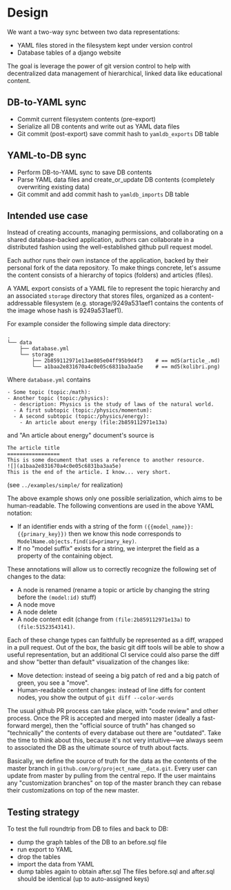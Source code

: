 Design
======

We want a two-way sync between two data representations:
  - YAML files stored in the filesystem kept under version control
  - Database tables of a django website

The goal is leverage the power of git version control to help with decentralized
data management of hierarchical, linked data like educational content.


DB-to-YAML sync
---------------
  - Commit current filesystem contents (pre-export)
  - Serialize all DB contents and write out as YAML data files
  - Git commit (post-export) save commit hash to `yamldb_exports` DB table


YAML-to-DB sync
---------------
  - Perform DB-to-YAML sync to save DB contents
  - Parse YAML data files and create_or_update DB contents (completely overwriting existing data)
  - Git commit and add commit hash to `yamldb_imports` DB table



Intended use case
-----------------
Instead of creating accounts, managing permissions, and collaborating on a shared
database-backed application, authors can collaborate in a distributed fashion
using the well-established github pull request model.

Each author runs their own instance of the application, backed by their personal
fork of the data repository. To make things concrete, let's assume the content
consists of a hierarchy of topics (folders) and articles (files).

A YAML export consists of a YAML file to represent the topic hierarchy and an
associated `storage` directory that stores files, organized as a content-addressable filesystem
(e.g. storage/9249a531aef1 contains the contents of the image whose hash is 9249a531aef1).

For example consider the following simple data directory:

    .
    └── data
        ├── database.yml
        └── storage
            ├── 2b859112971e13ae805e04ff95b9d4f3    # == md5(article_.md)
            └── a1baa2e831670a4c0e05c6831ba3aa5e    # == md5(kolibri.png)

Where `database.yml` contains

    - Some topic (topic:/math):
    - Another topic (topic:/physics):
      - description: Physics is the study of laws of the natural world.
      - A first subtopic (topic:/physics/momentum):
      - A second subtopic (topic:/physics/energy):
        - An article about energy (file:2b859112971e13a)

and "An article about energy" document's source is

    The article title
    =================
    This is some document that uses a reference to another resource.
    ![](a1baa2e831670a4c0e05c6831ba3aa5e)
    This is the end of the article. I know... very short.

(see `../examples/simple/` for realization)

The above example shows only one possible serialization, which aims to be human-readable.
The following conventions are used in the above YAML notation:
  - If an identifier ends with a string of the form `({{model_name}}:{{primary_key}})`
    then we know this node corresponds to `ModelName.objects.find(id=primary_key)`.
  - If no "model suffix" exists for a string, we interpret the field as a property
    of the containing object.

These annotations will allow us to correctly recognize the following set of changes to the data:
  - A node is renamed (rename a topic or article by changing the string before the `(model:id)` stuff)
  - A node move
  - A node delete
  - A node content edit (change from `(file:2b859112971e13a)` to `(file:51523543141)`.

Each of these change types can faithfully be represented as a diff, wrapped in a
pull request. Out of the box, the basic git diff tools will be able to show a useful
representation, but an additional CI service could also parse the diff and show
"better than default" visualization of the changes like:
  - Move detection: instead of seeing a big patch of red and a big patch of green, you see a "move".
  - Human-readable content changes: instead of line diffs for content nodes, you show the output of `git diff --color-words`

The usual github PR process can take place, with "code review" and other process.
Once the PR is accepted and merged into master (ideally a fast-forward merge),
then the "official source of truth" has changed so "technically" the contents of
every database out there are "outdated". Take the time to think about this, because
it's not very intuitive—we always seem to associated the DB as the ultimate source
of truth about facts.

Basically, we define the source of truth for the data as the contents of the master
branch in `github.com/org/project_name__data.git`.
Every user can update from master by pulling from the central repo.
If the user maintains any "customization branches" on top of the master branch
they can rebase their customizations on top of the new master.




Testing strategy
----------------
To test the full roundtrip from DB to files and back to DB:
 - dump the graph tables of the DB to an before.sql file
 - run export to YAML
 - drop the tables
 - import the data from YAML
 - dump tables again to obtain after.sql
The files before.sql and after.sql should be identical (up to auto-assigned keys)


